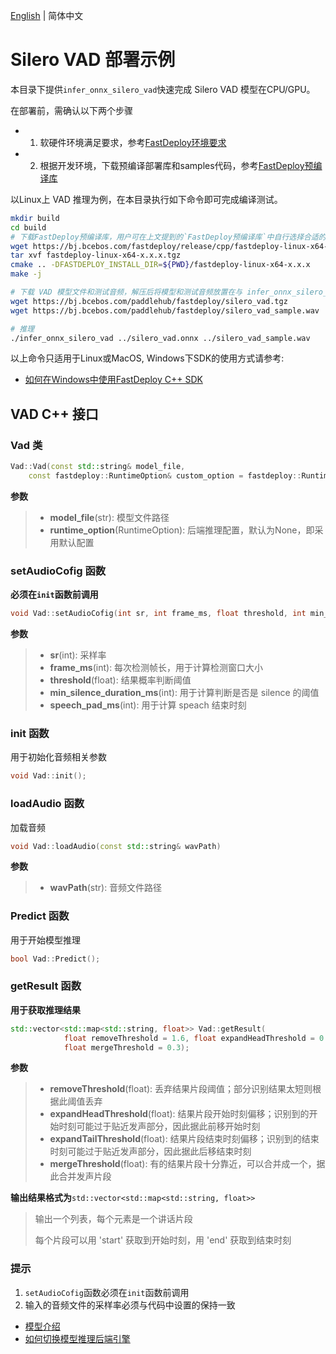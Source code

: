 [English](README.md) | 简体中文
# Silero VAD 部署示例

本目录下提供`infer_onnx_silero_vad`快速完成 Silero VAD 模型在CPU/GPU。

在部署前，需确认以下两个步骤

- 1. 软硬件环境满足要求，参考[FastDeploy环境要求](../../../../docs/cn/build_and_install/download_prebuilt_libraries.md)
- 2. 根据开发环境，下载预编译部署库和samples代码，参考[FastDeploy预编译库](../../../../docs/cn/build_and_install/download_prebuilt_libraries.md)

以Linux上 VAD 推理为例，在本目录执行如下命令即可完成编译测试。

```bash
mkdir build
cd build
# 下载FastDeploy预编译库，用户可在上文提到的`FastDeploy预编译库`中自行选择合适的版本使用
wget https://bj.bcebos.com/fastdeploy/release/cpp/fastdeploy-linux-x64-x.x.x.tgz
tar xvf fastdeploy-linux-x64-x.x.x.tgz
cmake .. -DFASTDEPLOY_INSTALL_DIR=${PWD}/fastdeploy-linux-x64-x.x.x
make -j

# 下载 VAD 模型文件和测试音频，解压后将模型和测试音频放置在与 infer_onnx_silero_vad.cc 同级目录下
wget https://bj.bcebos.com/paddlehub/fastdeploy/silero_vad.tgz
wget https://bj.bcebos.com/paddlehub/fastdeploy/silero_vad_sample.wav

# 推理
./infer_onnx_silero_vad ../silero_vad.onnx ../silero_vad_sample.wav
```

以上命令只适用于Linux或MacOS, Windows下SDK的使用方式请参考:
- [如何在Windows中使用FastDeploy C++ SDK](../../../../docs/cn/faq/use_sdk_on_windows.md)

## VAD C++ 接口
### Vad 类

```c++
Vad::Vad(const std::string& model_file,
    const fastdeploy::RuntimeOption& custom_option = fastdeploy::RuntimeOption())
```

**参数**

> * **model_file**(str): 模型文件路径
> * **runtime_option**(RuntimeOption): 后端推理配置，默认为None，即采用默认配置

### setAudioCofig 函数

**必须在`init`函数前调用**

```c++
void Vad::setAudioCofig(int sr, int frame_ms, float threshold, int min_silence_duration_ms, int speech_pad_ms);
```

**参数**

> * **sr**(int): 采样率
> * **frame_ms**(int): 每次检测帧长，用于计算检测窗口大小
> * **threshold**(float): 结果概率判断阈值
> * **min_silence_duration_ms**(int): 用于计算判断是否是 silence 的阈值
> * **speech_pad_ms**(int): 用于计算 speach 结束时刻

### init 函数

用于初始化音频相关参数

```c++
void Vad::init();
```

### loadAudio 函数

加载音频

```c++
void Vad::loadAudio(const std::string& wavPath)
```

**参数**

> * **wavPath**(str): 音频文件路径

### Predict 函数

用于开始模型推理

```c++
bool Vad::Predict();
```

### getResult 函数

**用于获取推理结果**

```c++
std::vector<std::map<std::string, float>> Vad::getResult(
            float removeThreshold = 1.6, float expandHeadThreshold = 0.32, float expandTailThreshold = 0,
            float mergeThreshold = 0.3);
```

**参数**

> * **removeThreshold**(float): 丢弃结果片段阈值；部分识别结果太短则根据此阈值丢弃
> * **expandHeadThreshold**(float): 结果片段开始时刻偏移；识别到的开始时刻可能过于贴近发声部分，因此据此前移开始时刻
> * **expandTailThreshold**(float): 结果片段结束时刻偏移；识别到的结束时刻可能过于贴近发声部分，因此据此后移结束时刻
> * **mergeThreshold**(float): 有的结果片段十分靠近，可以合并成一个，据此合并发声片段

**输出结果格式为**`std::vector<std::map<std::string, float>>`

> 输出一个列表，每个元素是一个讲话片段
>
> 每个片段可以用 'start' 获取到开始时刻，用 'end' 获取到结束时刻

### 提示

1. `setAudioCofig`函数必须在`init`函数前调用
2. 输入的音频文件的采样率必须与代码中设置的保持一致





- [模型介绍](../)
- [如何切换模型推理后端引擎](../../../../docs/cn/faq/how_to_change_backend.md)
